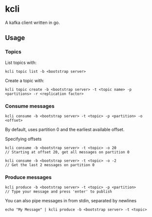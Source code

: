 # kcli
A kafka client written in go.

## Usage
### Topics
List topics with:
```
kcli topic list -b <bootstrap server>
```

Create a topic with:
```
kcli topic create -b <bootstrap server> -t <topic name> -p <partitions> -r <replication factor>
```

### Consume messages
```
kcli consume -b <bootstrap server> -t <topic> -p <partition> -o <offset>
```
By default, uses partition 0 and the earliest available offset.

Specifying offsets
```
kcli consume -b <bootstrap server> -t <topic> -o 20
// Starting at offset 20, get all messages on partition 0

kcli consume -b <bootstrap server> -t <topic> -o -2
// Get the last 2 messages on partition 0
```

### Produce messages
```
kcli produce -b <bootstrap server> -t <topic> -p <partition>
// Type your message and press 'enter' to publish
```

You can also pipe messages in from stdin, separated by newlines
```
echo "My Message" | kcli produce -b <bootstrap server> -t <topic>
```

